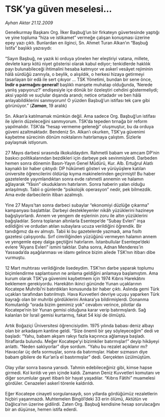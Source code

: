 # TSK’ya güven meselesi...

*Ayhan Aktar 21.12.2009*

<div class="yazi">Genelkurmay Başkanı Org. İlker Başbuğ’un bir firkateyn güvertesinde yaptığı ve yine topluma “hiza ve istikamet” vermeğe çalışan konuşması üzerine epey yazı çıktı. Bunlardan en ilginci, Sn. Ahmet Turan Alkan’ın “Başbuğ İstifa” başlıklı yazısıydı: <br/><br/>“Sayın Başbuğ, ne yazık ki orduya yönelen her eleştiriyi vatana, millete, devlete karşı kötü niyet gösterisi olarak kabul ediyor; tenkidlerde haklılık payı bulunabileceği ihtimalini hesaba katmıyor ve askerî vesâyet rejiminin hâlâ sürdüğü zannıyla, o beylik, o alışıldık, o herkesi hizaya getirmeyi tasarlayan bir edâ ile sert çıkıyor ... TSK Yönetimi, bundan bir sene önce, <b>İndir o parmağını general! </b>başlıklı manşete muhatap olduğunda, ‘Nerede yanlış yapıyoruz?’ endişesiyle içe dönük bir özeleştiri cehdini göstermeliydi; aksi yapıldı ve suçlular dışarıda arandı; netice ortadadır ve ben hâlâ anlayabildiklerini sanmıyorum! O yüzden Başbuğ’un istifası tek çare gibi görünüyor.” (<b><i>Zaman</i></b>, 19 aralık) <br/><br/>Sn. Alkan’a katılmamak mümkün değil. Ama sadece Org. Başbuğ’un istifası ile işlerin düzeleceğini sanmıyorum. TSK’da tepeden tırnağa bir reform yapılmalıdır. TSK’da “hesap vermeme geleneği” oluşmuştur, bu da orduya güveni azaltmaktadır. Bendeniz Sn. Alkan’ı okurken, TSK’ya güvenimi kaybetme sürecinin dönüm noktalarını hatırlamaya çalıştım. Sizlerle paylaşmak istiyorum. <br/><br/>27 Mayıs darbesi sırasında ilkokuldaydım. Rahmetli babam ve amcam DP’nin baskıcı politikalarından bezdikleri için darbeye pek sevinmişlerdi. Darbeden hemen sonra dönemin Basın-Yayın Genel Müdürü, Kur. Alb. Ertuğrul Alatlı kaynaklı bir haber çıktıydı: DP hükümeti gösteri ve yürüyüşlere katılan üniversite öğrencilerini öldürüp kıyma makinelerinden geçirmişti! Bu haber gazetelerde yayımlandıktan sonra evde rahmetli annemin ve halamın ağlayarak “Yâsin” okuduklarını hatırlarım. Sonra haberin yalan olduğu anlaşılmıştı. Tabii o günlerde “psikolojik operasyon” nedir, pek bilmezdik. Ama evde darbecilerin itibarı azalmıştı. <br/><br/>Yine 27 Mayıs’tan sonra darbeci subaylar “ekonomiyi düzlüğe çıkarma” kampanyası başlattılar. Darbeyi destekleyenler nikâh yüzüklerini hazineye bağışlıyorlardı. Annem ve yengem de eşlerinin zoru ile altın yüzüklerini bağışladılar. Sonra toplanan altınlarla Esentepe’de “Subay Evleri” inşa edildiğini ve ordudan atılan subaylara ucuza verildiğini öğrendik. Bir tanıdığımız da ev almıştı. Tabii ki bu gazetelerde yazmadı, ama fısıltı gazetesi çalışıyordu. Sırf cimriliğinden yüzüğünü vermeyen halamın annem ve yengemle epey dalga geçtiğini hatırlarım. İstanbullular Esentepe’deki evlere “Alyans Evleri” ismini taktılar. Daha sonra, Adnan Menderes’in Yassıada’da aşağılanması ve idamı gelince bizim ailede TSK’nın itibarı dibe vurmuştu. <br/><br/>12 Mart muhtırası verildiğinde lisedeydim. TSK’nın darbe yaparak toplumu biçimlendirme saplantısının ne anlama geldiğini anlamaya başlamıştım. Ama kurum olarak TSK’ya güvenimi kaybetmem için 1974 Kıbrıs Harekâtını beklemem gerekiyordu. Harekâtın ikinci gününde Yunan uçaklarının Kocatepe Muhribi’ni batırdıkları konusunda bir haber çıktı. Aslında gemi Türk uçakları tarafından batırılmıştı. Hava Kuvvetleri devriye uçuşu yaparken Türk bayrağı olan bir muhribi gördüklerini Ankara’ya bildirmişlerdi. Donanma Komutanlığı “orada bizim gemimiz yok” cevabını verince, pilotlar da Kocatepe’nin bir Yunan gemisi olduğuna karar verip batırmışlardı. Sağ kalanları bir İsrail gemisi kurtarmış, fakat 54 kişi de ölmüştü. <br/><br/>Artık Boğaziçi Üniversitesi öğrencisiydim. 1975 yılında babası deniz albayı olan bir arkadaşım kantine geldi. “Size önemli bir şey söyleyeceğim” dedi ve başladı: “Yahu, babam akşam rakıyı fazla kaçırınca ağlamaya başladı. İtiraflarda bulundu. Meğer Kocatepe’yi bizimkiler batırmışlar!” deyip hikâyeyi anlattı. “Neden saklıyorlar” diye sordum. “Yahu bu rezalet açıklanır mı? Havacılar üç defa sormuşlar, sonra da batırmışlar. Haber sızmasın diye babam gibilere de Kur’an’a el bastırmışlar” dedi. Gerçekten üzülmüştüm. <br/><br/>Olay yıllar sonra basına yansıdı. Tahmin edebileceğiniz gibi, kimse hapse girmedi. Kol kırıldı ve yen içinde kaldı. Zamanın Deniz Kuvvetleri komutanı ve diğer sorumlular gayet itibarlı bir hayat yaşadılar. “Kıbrıs Fâtihi” muamelesi gördüler. Cenazeleri askerî törenle kaldırıldı. <br/><br/>Eğer Kocatepe cinayeti sorgulansaydı, son yıllarda gördüğümüz rezaletlerin hiçbiri yaşanmazdı. Muhtemelen Bingöl’deki 33 erin ölümü, Aktütün ve Dağlıca’nın üzerine gidilirdi. Zaten Org. Başbuğ kendisine hesap sorulacağını bir an düşünse, hemen istifa ederdi.
              </div>
